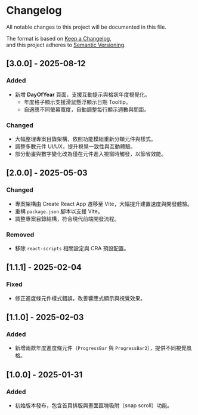 # Changelog

All notable changes to this project will be documented in this file.

The format is based on [Keep a Changelog](https://keepachangelog.com/en/1.0.0/),  
and this project adheres to [Semantic Versioning](https://semver.org/spec/v2.0.0.html).

## [3.0.0] - 2025-08-12

### Added

- 新增 **DayOfYear** 頁面，支援互動提示與格狀年度視覺化。
  - 年度格子顯示支援滑鼠懸浮顯示日期 Tooltip。
  - 自適應不同螢幕寬度，自動調整每行顯示週數與間距。

### Changed

- 大幅整理專案目錄架構，依照功能模組重新分類元件與樣式。
- 調整多數元件 UI/UX，提升視覺一致性與互動體驗。
- 部分動畫與數字變化改為僅在元件進入視窗時觸發，以節省效能。

## [2.0.0] - 2025-05-03

### Changed

- 專案架構由 Create React App 遷移至 Vite，大幅提升建置速度與開發體驗。
- 重構 `package.json` 腳本以支援 Vite。
- 調整專案目錄結構，符合現代前端開發流程。

### Removed

- 移除 `react-scripts` 相關設定與 CRA 預設配置。

## [1.1.1] - 2025-02-04

### Fixed

- 修正進度條元件樣式錯誤，改善響應式顯示與視覺效果。

## [1.1.0] - 2025-02-03

### Added

- 新增兩款年度進度條元件（`ProgressBar` 與 `ProgressBar2`），提供不同視覺風格。

## [1.0.0] - 2025-01-31

### Added

- 初始版本發布，包含首頁排版與畫面區塊吸附（snap scroll）功能。
